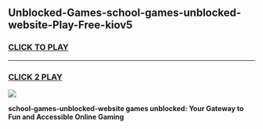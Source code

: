 
## Unblocked-Games-school-games-unblocked-website-Play-Free-kiov5
<h3>
<a href="https://premium76.site?title=school-games-unblocked-website&ref=19M">CLICK TO PLAY</a></h3>
<hr>

<h3>
<a href="https://premium76.site?title=school-games-unblocked-website&ref=19M">CLICK 2 PLAY</a>
  
</h3>

<a href="https://premium76.site?title=school-games-unblocked-website&ref=19M"><img src="https://clearcache.store/games.png"></a>


**school-games-unblocked-website games unblocked: Your Gateway to Fun and Accessible Online Gaming**
